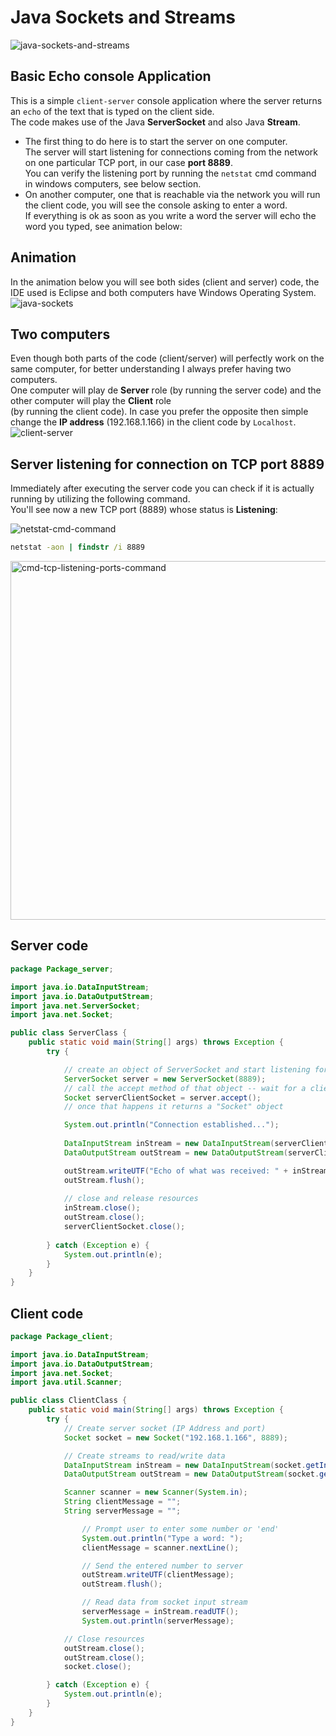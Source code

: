 # Java Sockets and Streams
![java-sockets-and-streams](https://github.com/danielurra/java-sockets-basic/assets/51704179/0a35e2c3-2ec2-49c6-aa54-ba28d2b4d38a)<br>
## Basic Echo console Application
This is a simple `client-server` console application where the server returns an `echo` of the text that is typed on the client side.<br>
The code makes use of the Java **ServerSocket** and also Java **Stream**.
* The first thing to do here is to start the server on one computer.<br>
The server will start listening for connections coming from the network on one particular TCP port, in our case **port 8889**.<br>
You can verify the listening port by running the `netstat` cmd command in windows computers, see below section.<br>
* On another computer, one that is reachable via the network you will run the client code, you will see the console asking to enter a word.<br>
If everything is ok as soon as you write a word the server will echo the word you typed, see animation below:<br>
## Animation
In the animation below you will see both sides (client and server) code, the IDE used is Eclipse and both computers have Windows Operating System.<br>
![java-sockets](https://github.com/danielurra/java-sockets-basic/assets/51704179/b6845891-e43e-49ac-9e64-4b05b02270a5)
## Two computers
Even though both parts of the code (client/server) will perfectly work on the same computer, for better understanding I always prefer having two computers.<br>
One computer will play de **Server** role (by running the server code) and the other computer will play the **Client** role<br>
(by running the client code).
In case you prefer the opposite then simple change the **IP address** (192.168.1.166) in the client code by `Localhost`.<br>
![client-server](https://github.com/danielurra/java-sockets-basic/assets/51704179/58eb45d5-7a2c-4dee-a4d6-e0bc23fe7b3c)<br>
## Server listening for connection on TCP port 8889
Immediately after executing the server code you can check if it is actually running by utilizing the following command.<br>
You'll see now a new TCP port (8889) whose status is **Listening**:<br>

![netstat-cmd-command](https://github.com/danielurra/java-sockets-basic/assets/51704179/1042c74f-1ac0-4171-98c5-e798b73f5d57)<br>
```cmd
netstat -aon | findstr /i 8889
```
<img width="574" alt="cmd-tcp-listening-ports-command" src="https://github.com/danielurra/java-sockets-basic/assets/51704179/a4afe16a-c567-462b-9459-e6518fa6cfd0"><br>
## Server code
```java
package Package_server;

import java.io.DataInputStream;
import java.io.DataOutputStream;
import java.net.ServerSocket;
import java.net.Socket;

public class ServerClass {
	public static void main(String[] args) throws Exception {
		try {

			// create an object of ServerSocket and start listening for connections in port 8889
			ServerSocket server = new ServerSocket(8889);
			// call the accept method of that object -- wait for a client to establish a connection
			Socket serverClientSocket = server.accept();
			// once that happens it returns a "Socket" object

			System.out.println("Connection established...");
			
			DataInputStream inStream = new DataInputStream(serverClientSocket.getInputStream());
			DataOutputStream outStream = new DataOutputStream(serverClientSocket.getOutputStream());

			outStream.writeUTF("Echo of what was received: " + inStream.readUTF());
			outStream.flush();
			
			// close and release resources
			inStream.close();
			outStream.close();
			serverClientSocket.close();
			
		} catch (Exception e) {
			System.out.println(e);
		}
	}
}
```
## Client code
```java
package Package_client;

import java.io.DataInputStream;
import java.io.DataOutputStream;
import java.net.Socket;
import java.util.Scanner;

public class ClientClass {
	public static void main(String[] args) throws Exception {
		try {
			// Create server socket (IP Address and port)
			Socket socket = new Socket("192.168.1.166", 8889);

			// Create streams to read/write data
			DataInputStream inStream = new DataInputStream(socket.getInputStream());
			DataOutputStream outStream = new DataOutputStream(socket.getOutputStream());

			Scanner scanner = new Scanner(System.in);
			String clientMessage = "";
			String serverMessage = "";

				// Prompt user to enter some number or 'end'
				System.out.println("Type a word: ");
				clientMessage = scanner.nextLine();

				// Send the entered number to server
				outStream.writeUTF(clientMessage);
				outStream.flush();

				// Read data from socket input stream
				serverMessage = inStream.readUTF();
				System.out.println(serverMessage);

			// Close resources
			outStream.close();
			outStream.close();
			socket.close();

		} catch (Exception e) {
			System.out.println(e);
		}
	}
}

```



